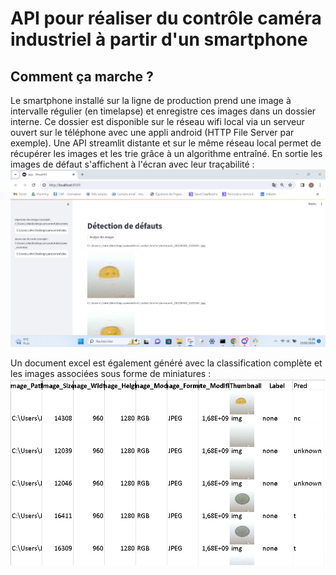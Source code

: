 # API pour réaliser du contrôle caméra industriel à partir d'un smartphone

## Comment ça marche ?

Le smartphone installé sur la ligne de production prend une image à intervalle régulier (en timelapse) et enregistre ces images dans un dossier interne. 
Ce dossier est disponible sur le réseau wifi local via un serveur ouvert sur le téléphone avec une appli android (HTTP File Server par exemple). 
Une API streamlit distante et sur le même réseau local permet de récupérer les images et les trie grâce à un algorithme entraîné. 
En sortie les images de défaut s'affichent à l'écran avec leur traçabilité :
![Texte alternatif](https://github.com/Antoine1608/PR-CV-P4-Industrial_control/blob/main/Streamlit_screen.png?raw=true)

Un document excel est également généré avec la classification complète et les images associées sous forme de miniatures :
![Texte alternatif](https://github.com/Antoine1608/PR-CV-P4-Industrial_control/blob/main/Result_xlsx_screen.png?raw=true)
